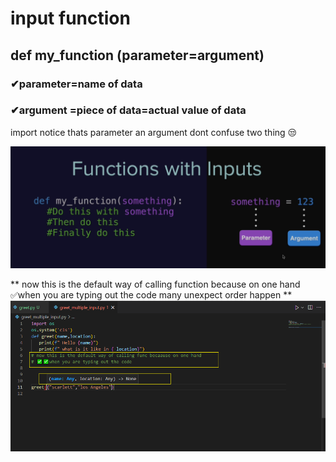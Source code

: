 #  input function

 ## def my_function (parameter=argument)    
 
 ###  ✔parameter=name of data 
 ###  ✔argument =piece of data=actual value of data
 
import notice   thats  parameter an argument    dont confuse two thing 😒

![parameter](https://raw.githubusercontent.com/wer340/python-angelayu/main/day-8/aparameter_aargument.png)


** now this is the default way of calling function because on one hand  ✅when you are typing out the code 
many unexpect order happen **
![parameter](https://raw.githubusercontent.com/wer340/python-angelayu/main/day-8/parameter.png)



